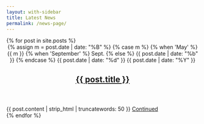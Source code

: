 ```yaml
---
layout: with-sidebar
title: Latest News
permalink: /news-page/
---
```


<div>
{% for post in site.posts %}
  <div class="post-excerpt">
    <header class="clearfix">
      <time class="updated">
        <span class="month-day">
          {% assign m = post.date | date: "%B" %}
          {% case m %}
            {% when 'May' %}
              {{ m }}
            {% when 'September' %}
              Sept.
            {% else %}
              {{ post.date | date: "%b" }}
          {% endcase %}
          {{ post.date  | date: "%d" }}
        </span>
        <span class="full-year">
          {{ post.date  | date: "%Y" }}
        </span>
      </time>
      <a href="{{ post.url }}">
        <h2 class="entry-title">{{ post.title }}</h2>
      </a>
    </header>
    {{ post.content | strip_html | truncatewords: 50 }}
    <a href="{{ post.url }}">Continued</a>
  </div>
{% endfor %}
</div>